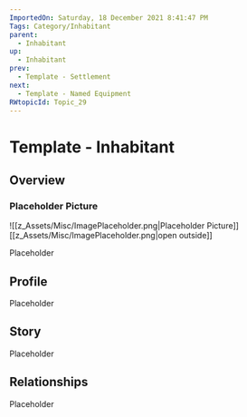 ```yaml
---
ImportedOn: Saturday, 18 December 2021 8:41:47 PM
Tags: Category/Inhabitant
parent:
  - Inhabitant
up:
  - Inhabitant
prev:
  - Template - Settlement
next:
  - Template - Named Equipment
RWtopicId: Topic_29
---
```

# Template - Inhabitant
## Overview
### Placeholder Picture
![[z_Assets/Misc/ImagePlaceholder.png|Placeholder Picture]]
[[z_Assets/Misc/ImagePlaceholder.png|open outside]]

Placeholder

## Profile
Placeholder

## Story
Placeholder

## Relationships
Placeholder